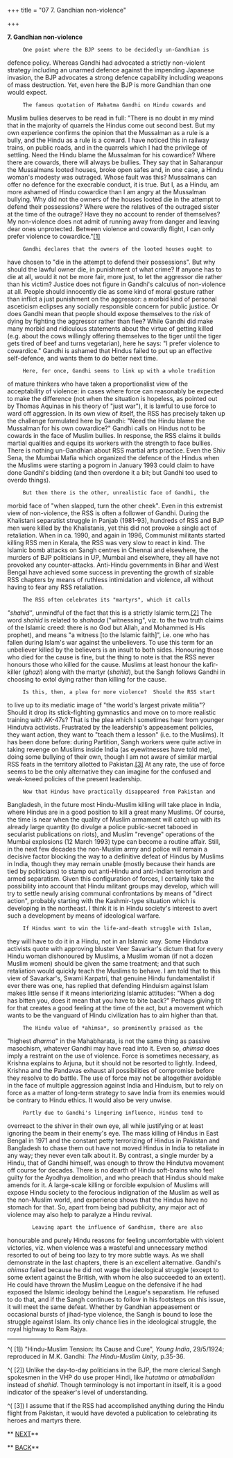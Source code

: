 +++
title = "07 7. Gandhian non-violence"

+++
<div class="Section1">

**7. Gandhian non-violence**

 

         One point where the BJP seems to be decidedly un-Gandhian is
defence policy.  Whereas Gandhi had advocated a strictly non-violent
strategy including an unarmed defence against the impending Japanese
invasion, the BJP advocates a strong defence capability including
weapons of mass destruction.  Yet, even here the BJP is more Gandhian
than one would expect.

 

         The famous quotation of Mahatma Gandhi on Hindu cowards and
Muslim bullies deserves to be read in full: "There is no doubt in my
mind that in the majority of quarrels the Hindus come out second best. 
But my own experience confirms the opinion that the Mussalman as a rule
is a bully, and the Hindu as a rule is a coward.  I have noticed this in
railway trains, on public roads, and in the quarrels which I had the
privilege of settling.  Need the Hindu blame the Mussalman for his
cowardice?  Where there are cowards, there will always be bullies.  They
say that in Saharanpur the Mussalmans looted houses, broke open safes
and, in one case, a Hindu woman's modesty was outraged.  Whose fault was
this?  Mussalmans can offer no defence for the execrable conduct, it is
true.  But I, as a Hindu, am more ashamed of Hindu cowardice than I am
angry at the Mussalman bullying.  Why did not the owners of the houses
looted die in the attempt to defend their possessions?  Where were the
relatives of the outraged sister at the time of the outrage?  Have they
no account to render of themselves?  My non-violence does not admit of
running away from danger and leaving dear ones unprotected.  Between
violence and cowardly flight, I can only prefer violence to
cowardice."[\[1\]](#_edn1)

 

         Gandhi declares that the owners of the looted houses ought to
have chosen to "die in the attempt to defend their possessions".  But
why should the lawful owner die, in punishment of what crime?  If anyone
has to die at all, would it not be more fair, more just, to let the
aggressor die rather than his victim?  Justice does not figure in
Gandhi's calculus of non-violence at all.  People should innocently die
as some kind of moral gesture rather than inflict a just punishment on
the aggressor: a morbid kind of personal asceticism eclipses any
socially responsible concern for public justice.  Or does Gandhi mean
that people should expose themselves to the *risk* of dying by fighting
the aggressor rather than flee?  While Gandhi did make many morbid and
ridiculous statements about the virtue of getting killed (e.g. about the
cows willingly offering themselves to the tiger until the tiger gets
tired of beef and turns vegetarian), here he says: "I prefer violence to
cowardice."  Gandhi is ashamed that Hindus failed to put up an effective
self-defence, and wants them to do better next time.

 

         Here, for once, Gandhi seems to link up with a whole tradition
of mature thinkers who have taken a proportionalist view of the
acceptability of violence: in cases where force can reasonably be
expected to make the difference (not when the situation is hopeless, as
pointed out by Thomas Aquinas in his theory of "just war"), it is lawful
to use force to ward off aggression.  In its own view of itself, the RSS
has precisely taken up the challenge formulated here by Gandhi: "Need
the Hindu blame the Mussalman for his own cowardice?"  Gandhi calls on
Hindus not to be cowards in the face of Muslim bullies.  In response,
the RSS claims it builds martial qualities and equips its workers with
the strength to face bullies.  There is nothing un-Gandhian about RSS
martial arts practice.  Even the Shiv Sena, the Mumbai Mafia which
organized the defence of the Hindus when the Muslims were starting a
pogrom in January 1993 could claim to have done Gandhi's bidding (and
then overdone it a bit; but Gandhi too used to overdo things).

 

         But then there is the other, unrealistic face of Gandhi, the
morbid face of "when slapped, turn the other cheek".  Even in this
extremist view of non-violence, the RSS is often a follower of Gandhi. 
During the Khalistani separatist struggle in Panjab (1981-93), hundreds
of RSS and BJP men were killed by the Khalistanis, yet this did not
provoke a single act of retaliation.  When in ca. 1990, and again in
1996, Communist militants started killing RSS men in Kerala, the RSS was
very slow to react in kind.  The Islamic bomb attacks on Sangh centres
in Chennai and elsewhere, the murders of BJP politicians in UP, Mumbai
and elsewhere, they all have not provoked any counter-attacks. 
Anti-Hindu governments in Bihar and West Bengal have achieved some
success in preventing the growth of sizable RSS chapters by means of
ruthless intimidation and violence, all without having to fear any RSS
retaliation. 

 

         The RSS often celebrates its "martyrs", which it calls
*"shahid"*, unmindful of the fact that this is a strictly Islamic
term.[\[2\]](#_edn2)  The word *shahid* is related to *shahada*
("witnessing", viz. to the two truth claims of the Islamic creed: there
is no God but Allah, and Mohammed is His prophet), and means "a witness
\[to the Islamic faith\]", i.e. one who has fallen during Islam's war
against the unbelievers.  To use this term for an unbeliever killed by
the believers is an insult to both sides.  Honouring those who died for
the cause is fine, but the thing to note is that the RSS never honours
those who killed for the cause.  Muslims at least honour the
kafir-killer (*ghazi*) along with the martyr (*shahid*), but the Sangh
follows Gandhi in choosing to extol dying rather than killing for the
cause. 

 

         Is this, then, a plea for more violence?  Should the RSS start
to live up to its mediatic image of "the world's largest private
militia"?  Should it drop its stick-fighting gymnastics and move on to
more realistic training with AK-47s?  That is the plea which I sometimes
hear from younger Hindutva activists.  Frustrated by the leadership's
appeasement policies, they want action, they want to "teach them a
lesson" (i.e. to the Muslims).  It has been done before: during
Partition, Sangh workers were quite active in taking revenge on Muslims
inside India (as eyewitnesses have told me), doing some bullying of
their own, though I am not aware of similar martial RSS feats in the
territory allotted to Pakistan.[\[3\]](#_edn3)  At any rate, the use of
force seems to be the only alternative they can imagine for the confused
and weak-kneed policies of the present leadership.

 

         Now that Hindus have practically disappeared from Pakistan and
Bangladesh, in the future most Hindu-Muslim killing will take place in
India, where Hindus are in a good position to kill a great many
Muslims.  Of course, the time is near when the quality of Muslim
armament will catch up with its already large quantity (to divulge a
police public-secret tabooed in secularist publications on riots), and
Muslim "revenge" operations of the Mumbai explosions (12 March 1993)
type can become a routine affair.  Still, in the next few decades the
non-Muslim army and police will remain a decisive factor blocking the
way to a definitive defeat of Hindus by Muslims in India, though they
may remain unable (mostly because their hands are tied by politicians)
to stamp out anti-Hindu and anti-Indian terrorism and armed separatism. 
Given this configuration of forces, I certainly take the possibility
into account that Hindu militant groups may develop, which will try to
settle newly arising communal confrontations by means of "direct
action", probably starting with the Kashmir-type situation which is
developing in the northeast.  I think it is in Hindu society's interest
to avert such a development by means of ideological warfare. 

 

         If Hindus want to win the life-and-death struggle with Islam,
they will have to do it in a Hindu, not in an Islamic way.  Some
Hindutva activists quote with approving bluster Veer Savarkar's dictum
that for every Hindu woman dishonoured by Muslims, a Muslim woman (if
not a dozen Muslim women) should be given the same treatment; and that
such retaliation would quickly teach the Muslims to behave.  I am told
that to this view of Savarkar's, Swami Karpatri, that genuine Hindu
fundamentalist if ever there was one, has replied that defending
Hinduism against Islam makes little sense if it means interiorizing
Islamic attitudes: "When a dog has bitten you, does it mean that you
have to bite back?"  Perhaps giving tit for that creates a good feeling
at the time of the act, but a movement which wants to be the vanguard of
Hindu civilization has to aim higher than that.

 

         The Hindu value of *ahimsa*, so prominently praised as the
"highest *dharma*" in the Mahabharata, is not the same thing as passive
masochism, whatever Gandhi may have read into it.  Even so, *ahimsa*
does imply a restraint on the use of violence.  Force is sometimes
necessary, as Krishna explains to Arjuna, but it should not be resorted
to lightly.  Indeed, Krishna and the Pandavas exhaust all possibilities
of compromise before they resolve to do battle.  The use of force may
not be altogether avoidable in the face of multiple aggression against
India and Hinduism, but to rely on force as a matter of long-term
strategy to save India from its enemies would be contrary to Hindu
ethics.  It would also be very unwise.

 

         Partly due to Gandhi's lingering influence, Hindus tend to
overreact to the shiver in their own eye, all while justifying or at
least ignoring the beam in their enemy's eye.  The mass killing of
Hindus in East Bengal in 1971 and the constant petty terrorizing of
Hindus in Pakistan and Bangladesh to chase them out have not moved
Hindus in India to retaliate in any way; they never even talk about it. 
By contrast, a single murder by a Hindu, that of Gandhi himself, was
enough to throw the Hindutva movement off course for decades.  There is
no dearth of Hindu soft-brains who feel guilty for the Ayodhya
demolition, and who preach that Hindus should make amends for it.  A
large-scale killing or forcible expulsion of Muslims will expose Hindu
society to the ferocious indignation of the Muslim as well as the
non-Muslim world, and experience shows that the Hindus have no stomach
for that.  So, apart from being bad publicity, any major act of violence
may also help to paralyze a Hindu revival. 

 

            Leaving apart the influence of Gandhism, there are also
honourable and purely Hindu reasons for feeling uncomfortable with
violent victories, viz. when violence was a wasteful and unnecessary
method resorted to out of being too lazy to try more subtle ways.  As we
shall demonstrate in the last chapters, there is an excellent
alternative.  Gandhi's *ahimsa* failed because he did not wage the
ideological struggle (except to some extent against the British, with
whom he also succeeded to an extent).  He could have thrown the Muslim
League on the defensive if he had exposed the Islamic ideology behind
the League's separatism.  He refused to do that, and if the Sangh
continues to follow in his footsteps on this issue, it will meet the
same defeat.  Whether by Gandhian appeasement or occasional bursts of
jihad-type violence, the Sangh is bound to lose the struggle against
Islam.  Its only chance lies in the ideological struggle, the royal
highway to Ram Rajya.    

 

</div>

<div style="mso-element:endnote-list">

  

------------------------------------------------------------------------

<div id="edn1" style="mso-element:endnote">

[](#_ednref1)^(           \[1\])  "Hindu-Muslim Tension: Its Cause and
Cure", *Young India*, 29/5/1924; reproduced in M.K. Gandhi: *The
Hindu-Muslim Unity*, p.35-36.

</div>

<div id="edn2" style="mso-element:endnote">

[](#_ednref2)^(           \[2\])  Unlike the day-to-day politicians in
the BJP, the more clerical Sangh spokesmen in the VHP do use proper
Hindi, like *hutatma* or *atmabalidan* instead of *shahid*.  Though
terminology is not important in itself, it is a good indicator of the
speaker's level of understanding.

</div>

<div id="edn3" style="mso-element:endnote">

[](#_ednref3)^(           \[3\])  I assume that if the RSS had
accomplished anything during the Hindu flight from Pakistan, it would
have devoted a publication to celebrating its heroes and martyrs there.

 

**    [NEXT](http://www.bharatvani.org/books/bjp/section8.html)**

**    [BACK](http://www.bharatvani.org/books/bjp/section6.html)**

</div>

</div>
